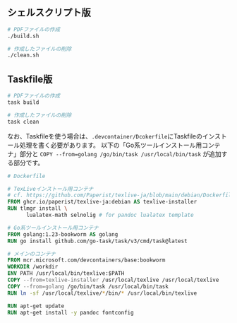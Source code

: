 ## シェルスクリプト版

```sh
# PDFファイルの作成
./build.sh

# 作成したファイルの削除
./clean.sh
```

## Taskfile版

```sh
# PDFファイルの作成
task build

# 作成したファイルの削除
task clean
```

なお、Taskfileを使う場合は、`.devcontainer/Dcokerfile`にTaskfileのインストール処理を書く必要があります。
以下の「Go系ツールインストール用コンテナ」部分と `COPY --from=golang /go/bin/task /usr/local/bin/task` が追加する部分です。

```dockerfile
# Dockerfile

# TexLiveインストール用コンテナ
# cf. https://github.com/Paperist/texlive-ja/blob/main/debian/Dockerfile
FROM ghcr.io/paperist/texlive-ja:debian AS texlive-installer
RUN tlmgr install \
      lualatex-math selnolig # for pandoc lualatex template

# Go系ツールインストール用コンテナ
FROM golang:1.23-bookworm AS golang
RUN go install github.com/go-task/task/v3/cmd/task@latest

# メインのコンテナ
FROM mcr.microsoft.com/devcontainers/base:bookworm
WORKDIR /workdir
ENV PATH /usr/local/bin/texlive:$PATH
COPY --from=texlive-installer /usr/local/texlive /usr/local/texlive
COPY --from=golang /go/bin/task /usr/local/bin/task
RUN ln -sf /usr/local/texlive/*/bin/* /usr/local/bin/texlive

RUN apt-get update
RUN apt-get install -y pandoc fontconfig
```